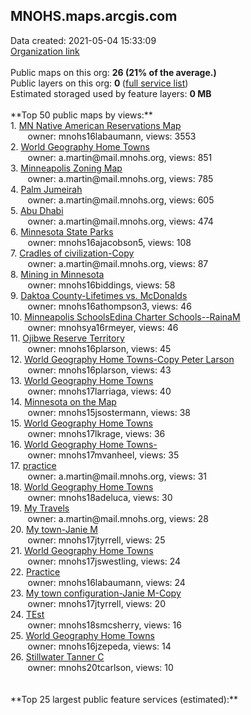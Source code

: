 <h2>MNOHS.maps.arcgis.com</h2> Data created: 2021-05-04 15:33:09 <br /><a target='new' href='https://MNOHS.maps.arcgis.com'>Organization link</a><br /><br />Public maps on this org: <b>26 (21% of the average.)</b><br />Public layers on this org: <b>0 </b>(<a target='new' href='https://services.arcgis.com/jYwJGDc1QV55tLTz/ArcGIS/rest/services'>full service list</a>)<br />Estimated storaged used by feature layers: <b>0 MB</b><br /><br />**Top 50 public maps by views:**<br />  1. <a target='new' href='https://www.arcgis.com/home/item.html?id=4b36ed343bd248a2a54047f58f5b7bfd'>MN Native American Reservations Map</a> <br />  &nbsp;&nbsp;&nbsp;&nbsp; &nbsp;&nbsp;owner: mnohs16labaumann, views: 3553<br />  2. <a target='new' href='https://www.arcgis.com/home/item.html?id=acea3b68410e4c44844dcd47d24fb6e4'>World Geography Home Towns</a> <br />  &nbsp;&nbsp;&nbsp;&nbsp; &nbsp;&nbsp;owner: a.martin@mail.mnohs.org, views: 851<br />  3. <a target='new' href='https://www.arcgis.com/home/item.html?id=9e7fdf282f914d598e86126920f0c78f'>Minneapolis Zoning Map</a> <br />  &nbsp;&nbsp;&nbsp;&nbsp; &nbsp;&nbsp;owner: a.martin@mail.mnohs.org, views: 785<br />  4. <a target='new' href='https://www.arcgis.com/home/item.html?id=18db7d37d9d24f318cfaaedc8ab6669d'>Palm Jumeirah</a> <br />  &nbsp;&nbsp;&nbsp;&nbsp; &nbsp;&nbsp;owner: a.martin@mail.mnohs.org, views: 605<br />  5. <a target='new' href='https://www.arcgis.com/home/item.html?id=c1dc143ba02e4924a3612968b5b2ff11'>Abu Dhabi</a> <br />  &nbsp;&nbsp;&nbsp;&nbsp; &nbsp;&nbsp;owner: a.martin@mail.mnohs.org, views: 474<br />  6. <a target='new' href='https://www.arcgis.com/home/item.html?id=01f4ad9b304c44849d7cd626f01baaf4'>Minnesota State Parks</a> <br />  &nbsp;&nbsp;&nbsp;&nbsp; &nbsp;&nbsp;owner: mnohs16ajacobson5, views: 108<br />  7. <a target='new' href='https://www.arcgis.com/home/item.html?id=b592af8cd4154f129000c4e97dcdc7c5'>Cradles of civilization-Copy</a> <br />  &nbsp;&nbsp;&nbsp;&nbsp; &nbsp;&nbsp;owner: a.martin@mail.mnohs.org, views: 87<br />  8. <a target='new' href='https://www.arcgis.com/home/item.html?id=ead8181778604ebba904cc610f1bcf0e'>Mining in Minnesota</a> <br />  &nbsp;&nbsp;&nbsp;&nbsp; &nbsp;&nbsp;owner: mnohs16biddings, views: 58<br />  9. <a target='new' href='https://www.arcgis.com/home/item.html?id=dd0819b58e924c04b188855317547569'>Daktoa County-Lifetimes vs. McDonalds</a> <br />  &nbsp;&nbsp;&nbsp;&nbsp; &nbsp;&nbsp;owner: mnohs16athompson3, views: 46<br />  10. <a target='new' href='https://www.arcgis.com/home/item.html?id=bbe92fa62cbe45c38695941d9c783c4c'>Minneapolis SchoolsEdina Charter Schools--RainaM</a> <br />  &nbsp;&nbsp;&nbsp;&nbsp; &nbsp;&nbsp;owner: mnohsya16rmeyer, views: 46<br />  11. <a target='new' href='https://www.arcgis.com/home/item.html?id=b90b6c75074942a5a14c4620c0041cc5'>Ojibwe Reserve  Territory</a> <br />  &nbsp;&nbsp;&nbsp;&nbsp; &nbsp;&nbsp;owner: mnohs16plarson, views: 45<br />  12. <a target='new' href='https://www.arcgis.com/home/item.html?id=9020663fb8b1444c8065373b07cf7d38'>World Geography Home Towns-Copy Peter Larson</a> <br />  &nbsp;&nbsp;&nbsp;&nbsp; &nbsp;&nbsp;owner: mnohs16plarson, views: 43<br />  13. <a target='new' href='https://www.arcgis.com/home/item.html?id=11dde007af8a4998b5aef2433fe3a8da'>World Geography Home Towns</a> <br />  &nbsp;&nbsp;&nbsp;&nbsp; &nbsp;&nbsp;owner: mnohs17larriaga, views: 40<br />  14. <a target='new' href='https://www.arcgis.com/home/item.html?id=6620abe3c88e49ec965246c74d9bb2e6'>Minnesota on the Map</a> <br />  &nbsp;&nbsp;&nbsp;&nbsp; &nbsp;&nbsp;owner: mnohs15jsostermann, views: 38<br />  15. <a target='new' href='https://www.arcgis.com/home/item.html?id=6b2e1f5f6195438b9c5626fdeefa4108'>World Geography Home Towns</a> <br />  &nbsp;&nbsp;&nbsp;&nbsp; &nbsp;&nbsp;owner: mnohs17lkrage, views: 36<br />  16. <a target='new' href='https://www.arcgis.com/home/item.html?id=2307cc61eb6e4f3aa086fcaaec3bd9f6'>World Geography Home Towns-</a> <br />  &nbsp;&nbsp;&nbsp;&nbsp; &nbsp;&nbsp;owner: mnohs17mvanheel, views: 35<br />  17. <a target='new' href='https://www.arcgis.com/home/item.html?id=d7c739a3bc3b47fcb19994ff03fc4fbc'>practice</a> <br />  &nbsp;&nbsp;&nbsp;&nbsp; &nbsp;&nbsp;owner: a.martin@mail.mnohs.org, views: 31<br />  18. <a target='new' href='https://www.arcgis.com/home/item.html?id=1824c83eac9d41daa8ff714af59f80e1'>World Geography Home Towns</a> <br />  &nbsp;&nbsp;&nbsp;&nbsp; &nbsp;&nbsp;owner: mnohs18adeluca, views: 30<br />  19. <a target='new' href='https://www.arcgis.com/home/item.html?id=8eb3e57c9263462eb46a0bdd0b55293d'>My Travels</a> <br />  &nbsp;&nbsp;&nbsp;&nbsp; &nbsp;&nbsp;owner: a.martin@mail.mnohs.org, views: 28<br />  20. <a target='new' href='https://www.arcgis.com/home/item.html?id=74d900d6089a47c0b685664eeb4c11c1'>My town-Janie M</a> <br />  &nbsp;&nbsp;&nbsp;&nbsp; &nbsp;&nbsp;owner: mnohs17jtyrrell, views: 25<br />  21. <a target='new' href='https://www.arcgis.com/home/item.html?id=6fce20e77d3a45268bcb08d86fd1ee20'>World Geography Home Towns</a> <br />  &nbsp;&nbsp;&nbsp;&nbsp; &nbsp;&nbsp;owner: mnohs17jswestling, views: 24<br />  22. <a target='new' href='https://www.arcgis.com/home/item.html?id=6c958a4493c04defb59ceb26208da90e'>Practice</a> <br />  &nbsp;&nbsp;&nbsp;&nbsp; &nbsp;&nbsp;owner: mnohs16labaumann, views: 24<br />  23. <a target='new' href='https://www.arcgis.com/home/item.html?id=c0468cad917848cbac756fe8457ac939'>My town configuration-Janie M-Copy</a> <br />  &nbsp;&nbsp;&nbsp;&nbsp; &nbsp;&nbsp;owner: mnohs17jtyrrell, views: 20<br />  24. <a target='new' href='https://www.arcgis.com/home/item.html?id=fcb5c9f70f7040cdbfe386580c28df94'>TEst</a> <br />  &nbsp;&nbsp;&nbsp;&nbsp; &nbsp;&nbsp;owner: mnohs18smcsherry, views: 16<br />  25. <a target='new' href='https://www.arcgis.com/home/item.html?id=c5a33b52c88b4fd093831d9035ea6a85'>World Geography Home Towns</a> <br />  &nbsp;&nbsp;&nbsp;&nbsp; &nbsp;&nbsp;owner: mnohs16jzepeda, views: 14<br />  26. <a target='new' href='https://www.arcgis.com/home/item.html?id=03c7a5e848b5448a8cb32319fb5fd351'>Stillwater Tanner C</a> <br />  &nbsp;&nbsp;&nbsp;&nbsp; &nbsp;&nbsp;owner: mnohs20tcarlson, views: 10<br /><br /><br />**Top 25 largest public feature services (estimated):**<br />